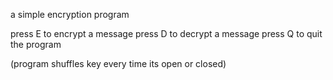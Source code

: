 a simple encryption program

press E to encrypt a message
press D to decrypt a message
press Q to quit the program

(program shuffles key every time its open or closed)
